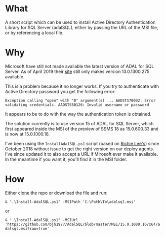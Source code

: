 # What
A short script which can be used to install Active Directory Authentication Library for SQL Server (adalSQL), either by passing the URL of the MSI file, or by referencing a local file.

# Why
Microsoft have still not made available the latest version of ADAL for SQL Server.  As of April 2019 their [site](https://www.microsoft.com/en-us/download/details.aspx?id=48742) still only makes version 13.0.1300.275 available.  

This is a problem because it no longer works.  If you try to authenticate with Active Directory password you get the following error:

`Exception calling "open" with "0" argument(s)
... AADSTS70002: Error validating credentials. AADSTS50126: Invalid username or password`

It appears to be to do with the way the authentication token is obtained. 

The solution currently is to use version 15 of ADAL for SQL Server, which first appeared inside the MSI of the preview of SSMS 18 as 15.0.600.33 and is now at 15.0.1000.16.  

I've been using the `InstallAdalSQL.ps1` script (based on [Richie Lee's](https://github.com/RichieBzzzt)) since October 2018 without issue to get the right version on our deploy agents.  I've since updated it to also accept a URL if Mirosoft ever make it available.  In the meantime if you want it, you'll find it in the MSI folder.

# How
Either clone the repo or download the file and run:

`& ".\Install-AdalSQL.ps1" -MSIPath 'C:\Path\To\adalsql.msi'`

or

`& ".\Install-AdalSQL.ps1" -MSIUrl 'https://github.com/bjh1977/AdalSQL/blob/master/MSI/15.0.1000.16/x64/adalsql.msi?raw=true'` 